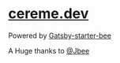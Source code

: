 # [cereme.dev](https://cereme.dev)

Powered by [Gatsby-starter-bee](https://github.com/JaeYeopHan/gatsby-starter-bee)

A Huge thanks to <a href="https://github.com/JaeYeopHan">@Jbee</a>